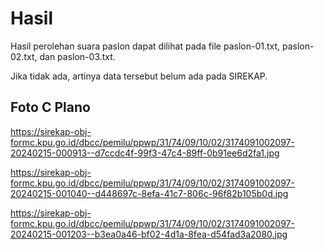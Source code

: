 # Hasil

Hasil perolehan suara paslon dapat dilihat pada file paslon-01.txt, paslon-02.txt, dan paslon-03.txt.

Jika tidak ada, artinya data tersebut belum ada pada SIREKAP.

## Foto C Plano

https://sirekap-obj-formc.kpu.go.id/dbcc/pemilu/ppwp/31/74/09/10/02/3174091002097-20240215-000913--d7ccdc4f-99f3-47c4-89ff-0b91ee6d2fa1.jpg

https://sirekap-obj-formc.kpu.go.id/dbcc/pemilu/ppwp/31/74/09/10/02/3174091002097-20240215-001040--d448697c-8efa-41c7-806c-96f82b105b0d.jpg

https://sirekap-obj-formc.kpu.go.id/dbcc/pemilu/ppwp/31/74/09/10/02/3174091002097-20240215-001203--b3ea0a46-bf02-4d1a-8fea-d54fad3a2080.jpg
